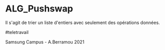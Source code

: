 # ALG_Pushswap
Il s'agit de trier un liste d'entiers avec seulement des opérations données.

\#teletravail

Samsung Campus - A.Berramou 2021
